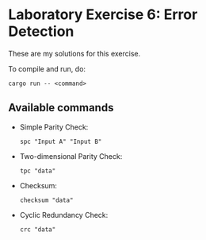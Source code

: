 # Laboratory Exercise 6: Error Detection
These are my solutions for this exercise.

To compile and run, do:
```
cargo run -- <command>
```

## Available commands
- Simple Parity Check:
    ```
    spc "Input A" "Input B"
    ```

- Two-dimensional Parity Check:
    ```
    tpc "data"
    ```

- Checksum:
    ```
    checksum "data"
    ```

- Cyclic Redundancy Check:
    ```
    crc "data"
    ```
